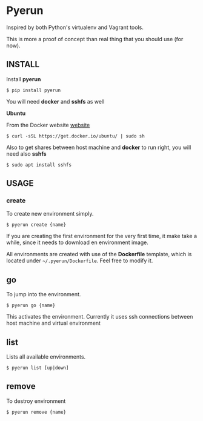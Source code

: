 # Pyerun

Inspired by both Python's virtualenv and Vagrant tools.

This is more a proof of concept than real thing that you should use (for now).


## INSTALL

Install **pyerun**

	$ pip install pyerun

You will need **docker** and **sshfs** as well

**Ubuntu**

From the Docker website [website](http://docs.docker.com/installation/ubuntulinux/#ubuntu-trusty-1404-lts-64-bit)

	$ curl -sSL https://get.docker.io/ubuntu/ | sudo sh

Also to get shares between host machine and **docker** to run right, you will need also **sshfs**

	$ sudo apt install sshfs 


## USAGE


### create

To create new environment simply.

	$ pyerun create {name}

If you are creating the first environment for the very first time, it make take a while, since it needs to download en environment image.

All environments are created with use of the **Dockerfile** template, which is located under `~/.pyerun/Dockerfile`. Feel free to modify it.

## go

To jump into the environment.

	$ pyerun go {name}

This activates the environment. Currently it uses ssh connections between host machine and virtual environment 

## list

Lists all available environments.
 
	$ pyerun list [up|down]

## remove

To destroy environment

	$ pyerun remove {name}

